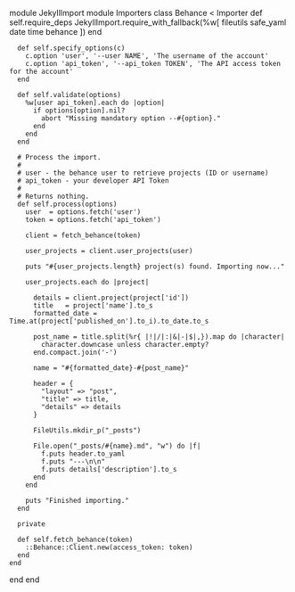 

module JekyllImport
  module Importers
    class Behance < Importer
      def self.require_deps
        JekyllImport.require_with_fallback(%w[
          fileutils
          safe_yaml
          date
          time
          behance
        ])
      end

      def self.specify_options(c)
        c.option 'user', '--user NAME', 'The username of the account'
        c.option 'api_token', '--api_token TOKEN', 'The API access token for the account'
      end

      def self.validate(options)
        %w[user api_token].each do |option|
          if options[option].nil?
            abort "Missing mandatory option --#{option}."
          end
        end
      end

      # Process the import.
      #
      # user - the behance user to retrieve projects (ID or username)
      # api_token - your developer API Token
      #
      # Returns nothing.
      def self.process(options)
        user  = options.fetch('user')
        token = options.fetch('api_token')

        client = fetch_behance(token)

        user_projects = client.user_projects(user)

        puts "#{user_projects.length} project(s) found. Importing now..."

        user_projects.each do |project|

          details = client.project(project['id'])
          title   = project['name'].to_s
          formatted_date = Time.at(project['published_on'].to_i).to_date.to_s

          post_name = title.split(%r{ |!|/|:|&|-|$|,}).map do |character|
            character.downcase unless character.empty?
          end.compact.join('-')

          name = "#{formatted_date}-#{post_name}"

          header = {
            "layout" => "post",
            "title" => title,
            "details" => details
          }

          FileUtils.mkdir_p("_posts")

          File.open("_posts/#{name}.md", "w") do |f|
            f.puts header.to_yaml
            f.puts "---\n\n"
            f.puts details['description'].to_s
          end
        end

        puts "Finished importing."
      end

      private

      def self.fetch_behance(token)
        ::Behance::Client.new(access_token: token)
      end
    end
  end
end
